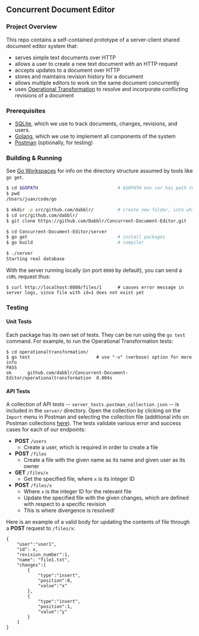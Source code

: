 ## Concurrent Document Editor
### Project Overview
This repo contains a self-contained prototype of a server-client shared document editor system that:
* serves simple text documents over HTTP
* allows a user to create a new text document with an HTTP request
* accepts updates to a document over HTTP
* stores and maintains revision history for a document
* allows multiple editors to work on the same document concurrently
* uses [Operational Transformation](https://en.wikipedia.org/wiki/Operational_transformation) to resolve and incorporate conflicting revisions of a document

### Prerequisites
* [SQLite](https://www.sqlite.org/download.html), which we use to track documents, changes, revisions, and users.
* [Golang](https://golang.org/doc/install), which we use to implement all components of the system
* [Postman](https://www.getpostman.com/apps) (optionally, for testing)

### Building & Running
See [Go Workspaces](https://golang.org/doc/code.html#Workspaces) for info on the directory structure assumed by tools like `go get`.
```bash
$ cd $GOPATH                              # $GOPATH env var has path to Go workspace
$ pwd
/Users/juan/code/go

$ mkdir -p src/github.com/dabblr/         # create new folder, into which we'll clone the repo
$ cd src/github.com/dabblr/
$ git clone https://github.com/Dabblr/Concurrent-Document-Editor.git

$ cd Concurrent-Document-Editor/server
$ go get                                  # install packages
$ go build                                # compile!

$ ./server
Starting real database
```

With the server running locally (on port `8080` by default), you can send a `cURL` request thus:
```shell
$ curl http://localhost:8080/files/1      # causes error message in server logs, since file with id=1 does not exist yet
```

### Testing
#### Unit Tests
Each package has its own set of tests. They can be run using the `go test` command. For example, to run the Operational Transformation tests:
```
$ cd operationaltransformation/
$ go test                         # use "-v" (verbose) option for more info
PASS
ok  	github.com/dabblr/Concurrent-Document-Editor/operationaltransformation	0.004s
```



#### API Tests
A collection of API tests -- `server_tests.postman_collection.json` -- is included in the `server/` directory. Open the collection by clicking on the `Import` menu in Postman and selecting the collection file (additional info on Postman collections [here](https://learning.getpostman.com/docs/postman/collections/managing_collections)). The tests validate various error and success cases for each of our endpoints:
* **POST** `/users`
  * Create a user, which is required in order to create a file
* **POST** `/files`
  * Create a file with the given name as its name and given user as its owner
* **GET** `/files/x`
  * Get the specified file, where `x` is its integer ID
* **POST** `/files/x`
  * Where `x` is the integer ID for the relevant file
  * Update the specified file with the given changes, which are defined with respect to a specific revision
  * This is where divergence is resolved!

Here is an example of a valid body for updating the contents of file through a **POST** request to `/files/x`:
```
{
	"user":"user1",
	"id": x,
	"revision_number":1,
	"name": "file1.txt",
	"changes":[
		{
			"type":"insert",
			"position":0,
			"value":"x"
		},
		{
			"type":"insert",
			"position":1,
			"value":"y"
		}
	]
}
```

